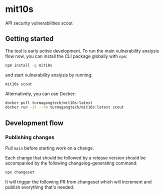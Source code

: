 # mit10s

API security vulnerabilities scout

## Getting started

The tool is early active development. To run the main vulnerability analysis flow now, you can install the CLI package globally with `npm`:

```sh
npm install -g mit10s
```

and start vulnerability analysis by running:

```sh
mit10s scout
```

Alternatively, you can use Docker:

```sh
docker pull turmagangtech/mit10s:latest
docker run -it --rm turmagangtech/mit10s:latest scout
```

## Development flow

### Publishing changes

Pull `main` before starting work on a change.

Each change that should be followed by a release version should be accompanied by the following changelog-generating command:

```sh
npx changeset
```

It will trigger the following PR from changeset which will increment and publish everything that's needed.
